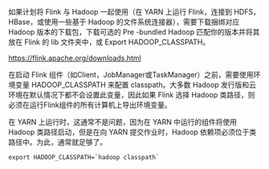 
如果计划将 Flink 与 Hadoop 一起使用（在 YARN 上运行 Flink，连接到 HDFS，HBase，或使用一些基于 Hadoop 的文件系统连接器），需要下载捆绑对应 Hadoop 版本的下载包，下载可选的 Pre -bundled Hadoop 匹配你的版本并将其放在 Flink 的 lib 文件夹中，或 Export HADOOP_CLASSPATH。

https://flink.apache.org/downloads.html


在启动 Flink 组件（如Client，JobManager或TaskManager）之前，需要使用环境变量 HADOOP_CLASSPATH 来配置 classpath。大多数 Hadoop 发行版和云环境在默认情况下都不会设置此变量，因此如果 Flink 选择 Hadoop 类路径，则必须在运行Flink组件的所有计算机上导出环境变量。

在 YARN 上运行时，这通常不是问题，因为在 YARN 中运行的组件将使用 Hadoop 类路径启动，但是在向 YARN 提交作业时，Hadoop 依赖项必须位于类路径中。为此，通常就足够了。
```
export HADOOP_CLASSPATH=`hadoop classpath`
```
